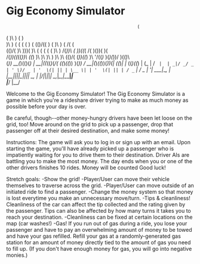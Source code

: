 Gig Economy Simulator
========================

                                                     (                                      
 (                                                   )\ )               (         )         
 )\ )  (  (  (    (                       )   (     (()/((     )     (  )\   ) ( /(    (    
(()/(  )\ )\))(   )\   (  (   (     (    (    )\ )   /(_))\   (     ))\((_( /( )\())(  )(   
 /(_))((_((_))\  ((_)  )\ )\  )\ )  )\   )\  (()/(  (_))((_)  )\  '/((_)_ )(_)(_))/ )\(()\  
(_)) __(_)(()(_) | __|((_((_)_(_/( ((_)_((_)) )(_)) / __|(_)_((_))(_))(| ((_)_| |_ ((_)((_) 
  | (_ | / _` |  | _|/ _/ _ | ' \)/ _ | '  \(| || | \__ \| | '  \(| || | / _` |  _/ _ | '_| 
   \___|_\__, |  |___\__\___|_||_|\___|_|_|_| \_, | |___/|_|_|_|_| \_,_|_\__,_|\__\___|_|   
         |___/                                |__/                                          


Welcome to the Gig Economy Simulator! The Gig Economy Simulator is a game in which you're a rideshare driver trying to make as much money as possible before your day is over.

Be careful, though--other money-hungry drivers have been let loose on the grid, too! Move around on the grid to pick up a passenger, drop that passenger off at their desired destination, and make some money!

Instructions:
The game will ask you to log in or sign up with an email.
Upon starting the game, you'll have already picked up a passenger who is impatiently waiting for you to drive them to their destination. Driver AIs are battling you to make the most money. The day ends when you or one of the other drivers finishes 10 rides. Money will be counted Good luck!


Stretch goals:
-Show the grid!
-Player/User can move their vehicle themselves to traverse across the grid.
-Player/User can move outside of an initiated ride to find a passenger.
-Change the money system so that money is lost everytime you make an unnecessary move/turn.
-Tips & cleanliness! Cleanliness of the car can affect the tip collected and the rating given by the passenger. Tips can also be affected by how many turns it takes you to reach your destination.
-Cleanliness can be fixed at certain locations on the map (car washes!)
-Gas! If you run out of gas during a ride, you lose your passenger and have to pay an overwhelming amount of money to be towed and have your gas refilled. Refill your gas at a randomly-generated gas station for an amount of money directly tied to the amount of gas you need to fill up. (If you don't have enough money for gas, you will go into negative monies.)